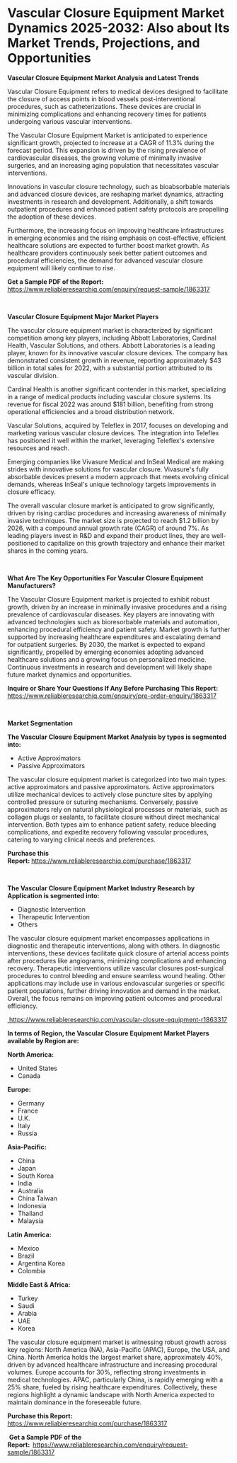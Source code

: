 <p><h1>Vascular Closure Equipment Market Dynamics 2025-2032: Also about Its Market Trends, Projections, and Opportunities</h1></p><p><strong>Vascular Closure Equipment Market Analysis and Latest Trends</strong></p>
<p><p>Vascular Closure Equipment refers to medical devices designed to facilitate the closure of access points in blood vessels post-interventional procedures, such as catheterizations. These devices are crucial in minimizing complications and enhancing recovery times for patients undergoing various vascular interventions.</p><p>The Vascular Closure Equipment Market is anticipated to experience significant growth, projected to increase at a CAGR of 11.3% during the forecast period. This expansion is driven by the rising prevalence of cardiovascular diseases, the growing volume of minimally invasive surgeries, and an increasing aging population that necessitates vascular interventions. </p><p>Innovations in vascular closure technology, such as bioabsorbable materials and advanced closure devices, are reshaping market dynamics, attracting investments in research and development. Additionally, a shift towards outpatient procedures and enhanced patient safety protocols are propelling the adoption of these devices. </p><p>Furthermore, the increasing focus on improving healthcare infrastructures in emerging economies and the rising emphasis on cost-effective, efficient healthcare solutions are expected to further boost market growth. As healthcare providers continuously seek better patient outcomes and procedural efficiencies, the demand for advanced vascular closure equipment will likely continue to rise.</p></p>
<p><strong>Get a Sample PDF of the Report:&nbsp;</strong> <a href="https://www.reliableresearchiq.com/enquiry/request-sample/1863317?utm_campaign=3205&utm_medium=2&utm_source=Github&utm_content=ia&utm_term=14042025&utm_id=vascular-closure-equipment">https://www.reliableresearchiq.com/enquiry/request-sample/1863317</a></p>
<p>&nbsp;</p>
<p><strong>Vascular Closure Equipment Major Market Players</strong></p>
<p><p>The vascular closure equipment market is characterized by significant competition among key players, including Abbott Laboratories, Cardinal Health, Vascular Solutions, and others. Abbott Laboratories is a leading player, known for its innovative vascular closure devices. The company has demonstrated consistent growth in revenue, reporting approximately $43 billion in total sales for 2022, with a substantial portion attributed to its vascular division.</p><p>Cardinal Health is another significant contender in this market, specializing in a range of medical products including vascular closure systems. Its revenue for fiscal 2022 was around $181 billion, benefiting from strong operational efficiencies and a broad distribution network.</p><p>Vascular Solutions, acquired by Teleflex in 2017, focuses on developing and marketing various vascular closure devices. The integration into Teleflex has positioned it well within the market, leveraging Teleflex's extensive resources and reach.</p><p>Emerging companies like Vivasure Medical and InSeal Medical are making strides with innovative solutions for vascular closure. Vivasure's fully absorbable devices present a modern approach that meets evolving clinical demands, whereas InSeal's unique technology targets improvements in closure efficacy.</p><p>The overall vascular closure market is anticipated to grow significantly, driven by rising cardiac procedures and increasing awareness of minimally invasive techniques. The market size is projected to reach $1.2 billion by 2026, with a compound annual growth rate (CAGR) of around 7%. As leading players invest in R&D and expand their product lines, they are well-positioned to capitalize on this growth trajectory and enhance their market shares in the coming years.</p></p>
<p>&nbsp;</p>
<p><strong>What Are The Key Opportunities For Vascular Closure Equipment Manufacturers?</strong></p>
<p><p>The Vascular Closure Equipment market is projected to exhibit robust growth, driven by an increase in minimally invasive procedures and a rising prevalence of cardiovascular diseases. Key players are innovating with advanced technologies such as bioresorbable materials and automation, enhancing procedural efficiency and patient safety. Market growth is further supported by increasing healthcare expenditures and escalating demand for outpatient surgeries. By 2030, the market is expected to expand significantly, propelled by emerging economies adopting advanced healthcare solutions and a growing focus on personalized medicine. Continuous investments in research and development will likely shape future market dynamics and opportunities.</p></p>
<p><strong>Inquire or Share Your Questions If Any Before Purchasing This Report:</strong> <a href="https://www.reliableresearchiq.com/enquiry/pre-order-enquiry/1863317?utm_campaign=3205&utm_medium=2&utm_source=Github&utm_content=ia&utm_term=14042025&utm_id=vascular-closure-equipment">https://www.reliableresearchiq.com/enquiry/pre-order-enquiry/1863317</a></p>
<p>&nbsp;</p>
<p><strong>Market Segmentation</strong></p>
<p><strong>The Vascular Closure Equipment Market Analysis by types is segmented into:</strong></p>
<p><ul><li>Active Approximators</li><li>Passive Approximators</li></ul></p>
<p><p>The vascular closure equipment market is categorized into two main types: active approximators and passive approximators. Active approximators utilize mechanical devices to actively close puncture sites by applying controlled pressure or suturing mechanisms. Conversely, passive approximators rely on natural physiological processes or materials, such as collagen plugs or sealants, to facilitate closure without direct mechanical intervention. Both types aim to enhance patient safety, reduce bleeding complications, and expedite recovery following vascular procedures, catering to varying clinical needs and preferences.</p></p>
<p><strong>Purchase this Report:&nbsp;</strong><a href="https://www.reliableresearchiq.com/purchase/1863317?utm_campaign=3205&utm_medium=2&utm_source=Github&utm_content=ia&utm_term=14042025&utm_id=vascular-closure-equipment">https://www.reliableresearchiq.com/purchase/1863317</a></p>
<p>&nbsp;</p>
<p><strong>The Vascular Closure Equipment Market Industry Research by Application is segmented into:</strong></p>
<p><ul><li>Diagnostic Intervention</li><li>Therapeutic Intervention</li><li>Others</li></ul></p>
<p><p>The vascular closure equipment market encompasses applications in diagnostic and therapeutic interventions, along with others. In diagnostic interventions, these devices facilitate quick closure of arterial access points after procedures like angiograms, minimizing complications and enhancing recovery. Therapeutic interventions utilize vascular closures post-surgical procedures to control bleeding and ensure seamless wound healing. Other applications may include use in various endovascular surgeries or specific patient populations, further driving innovation and demand in the market. Overall, the focus remains on improving patient outcomes and procedural efficiency.</p></p>
<p><a href="https://www.reliableresearchiq.com/vascular-closure-equipment-r1863317?utm_campaign=3205&utm_medium=2&utm_source=Github&utm_content=ia&utm_term=14042025&utm_id=vascular-closure-equipment">&nbsp;https://www.reliableresearchiq.com/vascular-closure-equipment-r1863317</a></p>
<p><strong>In terms of Region, the Vascular Closure Equipment Market Players available by Region are:</strong></p>
<p>
    <p> <strong> North America: </strong>
        <ul>
            <li>United States</li>
            <li>Canada</li>
        </ul>
        </p> 
    <p> <strong> Europe: </strong>
        <ul>
            <li>Germany</li>
            <li>France</li>
            <li>U.K.</li>
            <li>Italy</li>
            <li>Russia</li>
        </ul>
        </p> 
    <p> <strong> Asia-Pacific: </strong>
        <ul>
            <li>China</li>
            <li>Japan</li>
            <li>South Korea</li>
            <li>India</li>
            <li>Australia</li>
            <li>China Taiwan</li>
            <li>Indonesia</li>
            <li>Thailand</li>
            <li>Malaysia</li>
        </ul>
        </p> 
    <p> <strong> Latin America: </strong>
        <ul>
            <li>Mexico</li>
            <li>Brazil</li>
            <li>Argentina Korea</li>
            <li>Colombia</li>
        </ul>
        </p> 
    <p> <strong> Middle East & Africa: </strong>
        <ul>
            <li>Turkey</li>
            <li>Saudi</li>
            <li>Arabia</li>
            <li>UAE</li>
            <li>Korea</li>
        </ul>
    </p>
    </p>
<p><p>The vascular closure equipment market is witnessing robust growth across key regions: North America (NA), Asia-Pacific (APAC), Europe, the USA, and China. North America holds the largest market share, approximately 40%, driven by advanced healthcare infrastructure and increasing procedural volumes. Europe accounts for 30%, reflecting strong investments in medical technologies. APAC, particularly China, is rapidly emerging with a 25% share, fueled by rising healthcare expenditures. Collectively, these regions highlight a dynamic landscape with North America expected to maintain dominance in the foreseeable future.</p></p>
<p><strong>Purchase this Report: </strong><a href="https://www.reliableresearchiq.com/purchase/1863317?utm_campaign=3205&utm_medium=2&utm_source=Github&utm_content=ia&utm_term=14042025&utm_id=vascular-closure-equipment">https://www.reliableresearchiq.com/purchase/1863317</a></p>
<p>&nbsp;<strong>Get a Sample PDF of the Report:&nbsp;&nbsp;</strong><a href="https://www.reliableresearchiq.com/enquiry/request-sample/1863317?utm_campaign=3205&utm_medium=2&utm_source=Github&utm_content=ia&utm_term=14042025&utm_id=vascular-closure-equipment">https://www.reliableresearchiq.com/enquiry/request-sample/1863317</a></p>
<p><strong></strong></p>
<p><p></p><p></p><p></p></p>